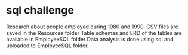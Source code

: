 # sql challenge
 Research about people employed during 1980 and 1990.
 CSV files are saved in the Resources folder
 Table schemas and ERD of the tables are available in EmployeeSQL folder
 Data analysis is done using sql and uploaded to EmployeeSQL folder.
